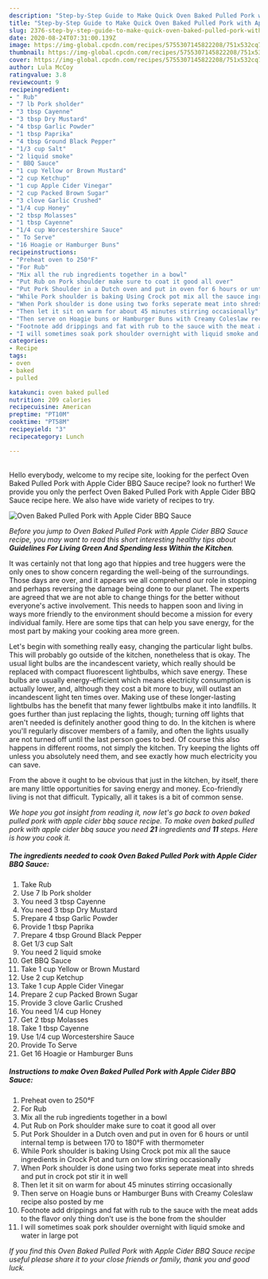 ```yaml
---
description: "Step-by-Step Guide to Make Quick Oven Baked Pulled Pork with Apple Cider BBQ Sauce"
title: "Step-by-Step Guide to Make Quick Oven Baked Pulled Pork with Apple Cider BBQ Sauce"
slug: 2376-step-by-step-guide-to-make-quick-oven-baked-pulled-pork-with-apple-cider-bbq-sauce
date: 2020-08-24T07:31:00.139Z
image: https://img-global.cpcdn.com/recipes/5755307145822208/751x532cq70/oven-baked-pulled-pork-with-apple-cider-bbq-sauce-recipe-main-photo.jpg
thumbnail: https://img-global.cpcdn.com/recipes/5755307145822208/751x532cq70/oven-baked-pulled-pork-with-apple-cider-bbq-sauce-recipe-main-photo.jpg
cover: https://img-global.cpcdn.com/recipes/5755307145822208/751x532cq70/oven-baked-pulled-pork-with-apple-cider-bbq-sauce-recipe-main-photo.jpg
author: Lula McCoy
ratingvalue: 3.8
reviewcount: 9
recipeingredient:
- " Rub"
- "7 lb Pork sholder"
- "3 tbsp Cayenne"
- "3 tbsp Dry Mustard"
- "4 tbsp Garlic Powder"
- "1 tbsp Paprika"
- "4 tbsp Ground Black Pepper"
- "1/3 cup Salt"
- "2 liquid smoke"
- " BBQ Sauce"
- "1 cup Yellow or Brown Mustard"
- "2 cup Ketchup"
- "1 cup Apple Cider Vinegar"
- "2 cup Packed Brown Sugar"
- "3 clove Garlic Crushed"
- "1/4 cup Honey"
- "2 tbsp Molasses"
- "1 tbsp Cayenne"
- "1/4 cup Worcestershire Sauce"
- " To Serve"
- "16 Hoagie or Hamburger Buns"
recipeinstructions:
- "Preheat oven to 250°F"
- "For Rub"
- "Mix all the rub ingredients together in a bowl"
- "Put Rub on Pork shoulder make sure to coat it good all over"
- "Put Pork Shoulder in a Dutch oven and put in oven for 6 hours or until internal temp is between 170 to 180°F with thermometer"
- "While Pork shoulder is baking Using Crock pot mix all the sauce ingredients in Crock Pot and turn on low stirring occasionally"
- "When Pork shoulder is done using two forks seperate meat into shreds and put in crock pot stir it in well"
- "Then let it sit on warm for about 45 minutes stirring occasionally"
- "Then serve on Hoagie buns or Hamburger Buns with Creamy Coleslaw recipe also posted by me"
- "Footnote add drippings and fat with rub to the sauce with the meat adds to the flavor only thing don&#39;t use is the bone from the shoulder"
- "I will sometimes soak pork shoulder overnight with liquid smoke and water in large pot"
categories:
- Recipe
tags:
- oven
- baked
- pulled

katakunci: oven baked pulled 
nutrition: 209 calories
recipecuisine: American
preptime: "PT10M"
cooktime: "PT58M"
recipeyield: "3"
recipecategory: Lunch

---
```

<br>
Hello everybody, welcome to my recipe site, looking for the perfect Oven Baked Pulled Pork with Apple Cider BBQ Sauce recipe? look no further! We provide you only the perfect Oven Baked Pulled Pork with Apple Cider BBQ Sauce recipe here. We also have wide variety of recipes to try.
<br>


![Oven Baked Pulled Pork with Apple Cider BBQ Sauce](https://img-global.cpcdn.com/recipes/5755307145822208/751x532cq70/oven-baked-pulled-pork-with-apple-cider-bbq-sauce-recipe-main-photo.jpg)

<i>Before you jump to Oven Baked Pulled Pork with Apple Cider BBQ Sauce recipe, you may want to read this short interesting healthy tips about 
<strong>Guidelines For Living Green And Spending less Within the Kitchen</strong>.</i>
</br>

It was certainly not that long ago that hippies and tree huggers were the only ones to show concern regarding the well-being of the surroundings. Those days are over, and it appears we all comprehend our role in stopping and perhaps reversing the damage being done to our planet. The experts are agreed that we are not able to change things for the better without everyone's active involvement. This needs to happen soon and living in ways more friendly to the environment should become a mission for every individual family. Here are some tips that can help you save energy, for the most part by making your cooking area more green.

Let's begin with something really easy, changing the particular light bulbs. This will probably go outside of the kitchen, nonetheless that is okay. The usual light bulbs are the incandescent variety, which really should be replaced with compact fluorescent lightbulbs, which save energy. These bulbs are usually energy-efficient which means electricity consumption is actually lower, and, although they cost a bit more to buy, will outlast an incandescent light ten times over. Making use of these longer-lasting lightbulbs has the benefit that many fewer lightbulbs make it into landfills. It goes further than just replacing the lights, though; turning off lights that aren't needed is definitely another good thing to do. In the kitchen is where you'll regularly discover members of a family, and often the lights usually are not turned off until the last person goes to bed. Of course this also happens in different rooms, not simply the kitchen. Try keeping the lights off unless you absolutely need them, and see exactly how much electricity you can save.

From the above it ought to be obvious that just in the kitchen, by itself, there are many little opportunities for saving energy and money. Eco-friendly living is not that difficult. Typically, all it takes is a bit of common sense.


<i>We hope you got insight from reading it, now let's go back to oven baked pulled pork with apple cider bbq sauce recipe. To make oven baked pulled pork with apple cider bbq sauce you need <strong>21</strong> ingredients and <strong>11</strong> steps. Here is how you cook it.
</i>

##### The ingredients needed to cook Oven Baked Pulled Pork with Apple Cider BBQ Sauce:

1. Take  Rub
1. Use 7 lb Pork sholder
1. You need 3 tbsp Cayenne
1. You need 3 tbsp Dry Mustard
1. Prepare 4 tbsp Garlic Powder
1. Provide 1 tbsp Paprika
1. Prepare 4 tbsp Ground Black Pepper
1. Get 1/3 cup Salt
1. You need 2 liquid smoke
1. Get  BBQ Sauce
1. Take 1 cup Yellow or Brown Mustard
1. Use 2 cup Ketchup
1. Take 1 cup Apple Cider Vinegar
1. Prepare 2 cup Packed Brown Sugar
1. Provide 3 clove Garlic Crushed
1. You need 1/4 cup Honey
1. Get 2 tbsp Molasses
1. Take 1 tbsp Cayenne
1. Use 1/4 cup Worcestershire Sauce
1. Provide  To Serve
1. Get 16 Hoagie or Hamburger Buns


##### Instructions to make Oven Baked Pulled Pork with Apple Cider BBQ Sauce:

1. Preheat oven to 250°F
1. For Rub
1. Mix all the rub ingredients together in a bowl
1. Put Rub on Pork shoulder make sure to coat it good all over
1. Put Pork Shoulder in a Dutch oven and put in oven for 6 hours or until internal temp is between 170 to 180°F with thermometer
1. While Pork shoulder is baking Using Crock pot mix all the sauce ingredients in Crock Pot and turn on low stirring occasionally
1. When Pork shoulder is done using two forks seperate meat into shreds and put in crock pot stir it in well
1. Then let it sit on warm for about 45 minutes stirring occasionally
1. Then serve on Hoagie buns or Hamburger Buns with Creamy Coleslaw recipe also posted by me
1. Footnote add drippings and fat with rub to the sauce with the meat adds to the flavor only thing don&#39;t use is the bone from the shoulder
1. I will sometimes soak pork shoulder overnight with liquid smoke and water in large pot


<i>If you find this Oven Baked Pulled Pork with Apple Cider BBQ Sauce recipe useful please share it to your close friends or family, thank you and good luck.</i>
